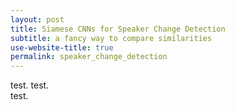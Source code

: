 ```yaml
---
layout: post
title: Siamese CNNs for Speaker Change Detection
subtitle: a fancy way to compare similarities
use-website-title: true
permalink: speaker_change_detection
---
```

<!-- last updated: 2018-09-27 -->

test. 
test.  
test.   
